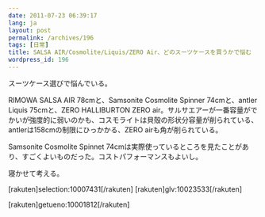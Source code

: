 ```yaml
---
date: 2011-07-23 06:39:17
lang: ja
layout: post
permalink: /archives/196
tags: [日常]
title: SALSA AIR/Cosmolite/Liquis/ZERO Air、どのスーツケースを買うかで悩む
wordpress_id: 196
---
```

スーツケース選びで悩んでいる。

RIMOWA SALSA AIR 78cmと、Samsonite Cosmolite Spinner 74cmと、antler Liquis 75cmと、ZERO HALLIBURTON ZERO&nbsp;air。サルサエアーが一番容量がでかいが強度的に弱いのかも、コスモライトは貝殻の形状分容量が削られている、antlerは158cmの制限にひっかかる、ZERO airも角が削られている。

Samsonite Cosmolite Spinnet 74cmは実際使っているところを見たことがあり、すごくよいものだった。コストパフォーマンスもよいし。

寝かせて考える。

[rakuten]selection:10007431[/rakuten]
[rakuten]glv:10023533[/rakuten]

[rakuten]getueno:10001812[/rakuten]
